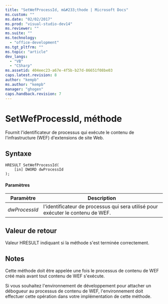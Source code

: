 ```yaml
---
title: "SetWefProcessId, m&#233;thode | Microsoft Docs"
ms.custom: ""
ms.date: "02/02/2017"
ms.prod: "visual-studio-dev14"
ms.reviewer: ""
ms.suite: ""
ms.technology: 
  - "office-development"
ms.tgt_pltfrm: ""
ms.topic: "article"
dev_langs: 
  - "VB"
  - "CSharp"
ms.assetid: 404eec23-a67e-4f5b-b27d-86651f08be03
caps.latest.revision: 8
author: "kempb"
ms.author: "kempb"
manager: "ghogen"
caps.handback.revision: 7
---
```

# SetWefProcessId, m&#233;thode
  Fournit l'identificateur de processus qui exécute le contenu de l'infrastructure \(WEF\) d'extensions de site Web.  
  
## Syntaxe  
  
```  
HRESULT SetWefProcessId(  
    [in] DWORD dwProcessId  
);  
```  
  
#### Paramètres  
  
|Paramètre|Description|  
|---------------|-----------------|  
|*dwProcessId*|l'identificateur de processus qui sera utilisé pour exécuter le contenu de WEF.|  
  
## Valeur de retour  
 Valeur HRESULT indiquant si la méthode s'est terminée correctement.  
  
## Notes  
 Cette méthode doit être appelée une fois le processus de contenu de WEF créé mais avant tout contenu de WEF s'exécute.  
  
 Si vous souhaitez l'environnement de développement pour attacher un débogueur au processus de contenu de WEF, l'environnement doit effectuer cette opération dans votre implémentation de cette méthode.  
  
  